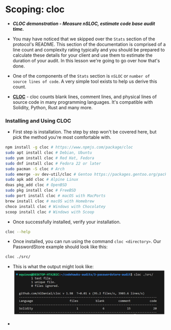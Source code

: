 # Scoping: cloc
- ***CLOC demonstration - Measure nSLOC, estimate code base audit time.***

- You may have noticed that we skipped over the `Stats` section of the protocol's README. This section of the documentation is comprised of a line count and complexity rating typically and you should be prepared to calculate these details for your client and use them to estimate the duration of your audit. In this lesson we're going to go over how that's done.
- One of the components of the `Stats` section is `nSLOC` or `number of source lines of code`. A very simple tool exists to help us derive this count.
- **[CLOC](https://github.com/AlDanial/cloc)** - cloc counts blank lines, comment lines, and physical lines of source code in many programming languages. It's compatible with Solidity, Python, Rust and many more.

### Installing and Using CLOC
- First step is installation. The step by step won't be covered here, but pick the method you're most comfortable with.

```sh
npm install -g cloc # https://www.npmjs.com/package/cloc
sudo apt install cloc # Debian, Ubuntu
sudo yum install cloc # Red Hat, Fedora
sudo dnf install cloc # Fedora 22 or later
sudo pacman -S cloc # Arch
sudo emerge -av dev-util/cloc # Gentoo https://packages.gentoo.org/packages/dev-util/cloc
sudo apk add cloc # Alpine Linux
doas pkg_add cloc # OpenBSD
sudo pkg install cloc # FreeBSD
sudo port install cloc # macOS with MacPorts
brew install cloc # macOS with Homebrew
choco install cloc # Windows with Chocolatey
scoop install cloc # Windows with Scoop
```

- Once successfully installed, verify your installation.

```bash
cloc --help
```

- Once installed, you can run using the command `cloc <directory>`. Our PasswordStore example should look like this:

```bash
cloc ./src/
```

- This is what the output might look like:
![alt text](<Images/image copy 2.png>)

- 